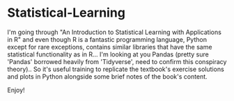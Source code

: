 # Statistical-Learning

I'm going through "An Introduction to Statistical Learning with Applications in R" and even though R is a fantastic programming language, Python except for rare exceptions, contains similar libraries that have the same statistical functionality as in R... I'm looking at you Pandas (pretty sure 'Pandas' borrowed heavily from 'Tidyverse', need to confirm this conspiracy theory).. So it's useful training to replicate the textbook's exercise solutions and plots in Python alongside some brief notes of the book's content.

Enjoy!
